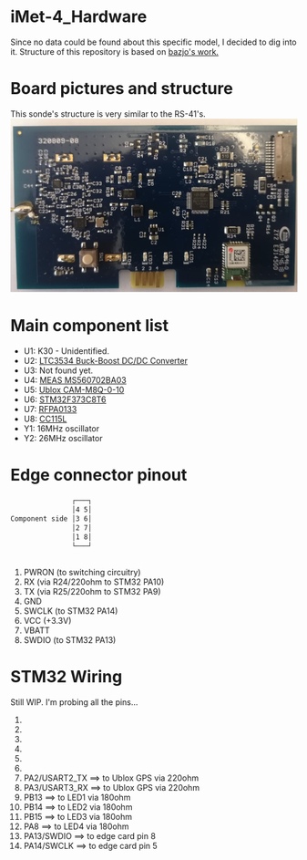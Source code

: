 # iMet-4_Hardware
Since no data could be found about this specific model, I decided to dig into it. 
Structure of this repository is based on [bazjo's work.](https://github.com/bazjo/RS41_Hardware/)


# Board pictures and structure
This sonde's structure is very similar to the RS-41's. 
![Main Board](pictures/main_board.jpg?raw=true "Main Board")



# Main component list
* U1: K30 - Unidentified.
* U2: [LTC3534 Buck-Boost DC/DC Converter](datasheets/ltc3534.pdf)
* U3: Not found yet.
* U4: [MEAS MS560702BA03](datasheets/MS560702BA03.pdf)
* U5: [Ublox CAM-M8Q-0-10](datasheets/CAM-M8-FW3.pdf)
* U6: [STM32F373C8T6](datasheets/stm32f373xxx)
* U7: [RFPA0133](datasheets/rfpa0133.pdf)
* U8: [CC115L](datasheets/cc115L.pdf)
* Y1: 16MHz oscillator
* Y2: 26MHz oscillator

# Edge connector pinout

 ```
                ┌───┐
                │4 5│
Component side │3 6│
                │2 7│
                │1 8│
                └───┘
				
 ```
1. PWRON (to switching circuitry)
2. RX (via R24/220ohm to STM32 PA10)
3. TX (via R25/220ohm to STM32 PA9)
4. GND
5. SWCLK (to STM32 PA14)
6. VCC (+3.3V)
7. VBATT
8. SWDIO (to STM32 PA13)

# STM32 Wiring
Still WIP. I'm probing all the pins... 

1.
2.
3.
4.
5.
6.
12. PA2/USART2_TX ==> to Ublox GPS via 220ohm
13. PA3/USART3_RX ==> to Ublox GPS via 220ohm
26. PB13 		  ==> to LED1 via 180ohm
27. PB14 		  ==> to LED2 via 180ohm
28. PB15 		  ==> to LED3 via 180ohm
29. PA8 		  ==> to LED4 via 180ohm
34. PA13/SWDIO	  ==> to edge card pin 8
37. PA14/SWCLK	  ==> to edge card pin 5
